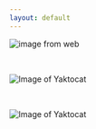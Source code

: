 ```yaml
---
layout: default
---
```


![image from web](https://kinsta.com/wp-content/uploads/2018/08/anchor-links-wordpress.png)

<br>

![Image of Yaktocat](https://octodex.github.com/images/yaktocat.png)

<br>

![Image of Yaktocat](https://octodex.github.com/images/yaktocat.png)

